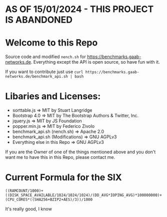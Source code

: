# AS OF 15/01/2024 - THIS PROJECT IS ABANDONED 

# Welcome to this Repo

Source code and modified `nench.sh` for https://benchmarks.gaab-networks.de.
Everything except the API is open source, so have fun with it.

If you want to contribute just use `curl https://benchmarks.gaab-networks.de/benchmark_api.sh | bash`

# Libaries and Licenses: 
- sorttable.js => MIT by Stuart Langridge
- Bootstrap 4.0 => MIT by The Bootstrap Authors & Twitter, Inc.
- jquery.js => MIT by JS Foundation
- popper.min.js => MIT by Federico Zivolo
- benchmark_api.sh (nench.sh) => Apache 2.0 
- benchmark_api.sh (Modifications) => GNU AGPLv3
- Everything else in this Repo => GNU AGPLv3 

If you are the Owner of one of the things mentioned above and you don't want me to have this in this Repo, please contact me. 

# Current Formula for the SIX

`((RAMCOUNT/1000)+((DISK_SPACE_AVAILABLE/1024/1024/1024)/(DD_AVG*IOPING_AVG)*100000000)+(CPU_CORES*((SHA256+BZIP2+AES)/3))/1000`

It's really good, I know
